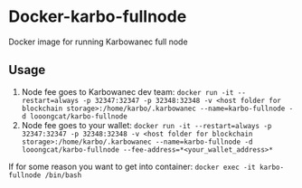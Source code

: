 # Docker-karbo-fullnode
Docker image for running Karbowanec full node

## Usage

1. Node fee goes to Karbowanec dev team: `docker run -it --restart=always -p 32347:32347 -p 32348:32348 -v <host folder for blockchain storage>:/home/karbo/.karbowanec --name=karbo-fullnode -d looongcat/karbo-fullnode`
2. Node fee goes to your wallet: `docker run -it --restart=always -p 32347:32347 -p 32348:32348 -v <host folder for blockchain storage>:/home/karbo/.karbowanec --name=karbo-fullnode -d looongcat/karbo-fullnode --fee-address=*<your_wallet_address>*`

If for some reason you want to get into container:
  `docker exec -it karbo-fullnode /bin/bash`
